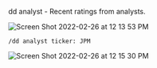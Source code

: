 dd analyst - Recent ratings from analysts.

![Screen Shot 2022-02-26 at 12 13 53 PM](https://user-images.githubusercontent.com/85772166/155857762-4a03c179-414e-4afb-91a8-67b554d6e7ad.png)

```
/dd analyst ticker: JPM
```

![Screen Shot 2022-02-26 at 12 15 30 PM](https://user-images.githubusercontent.com/85772166/155857804-655fc04d-3a9c-424b-bade-85311352eb4a.png)
